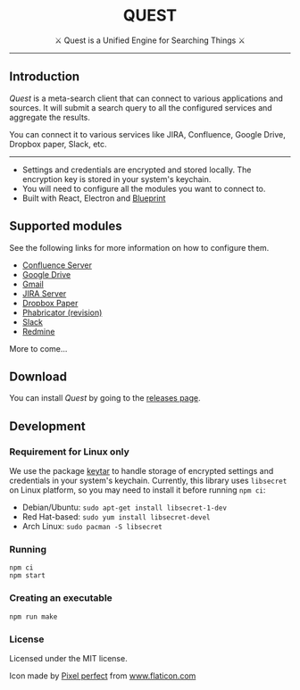 <h1 align="center">
QUEST
</h1>

<p align="center">
  ⚔️ Quest is a Unified Engine for Searching Things  ⚔️
</p>

---

## Introduction
*Quest* is a meta-search client that can connect to various applications and sources. It will submit a search query to all the configured services and aggregate the results.

You can connect it to various services like JIRA, Confluence, Google Drive, Dropbox paper, Slack, etc.

---
- Settings and credentials are encrypted and stored locally. The encryption key is stored in your system's keychain.
- You will need to configure all the modules you want to connect to.
- Built with React, Electron and [Blueprint](https://blueprintjs.com)

## Supported modules
See the following links for more information on how to configure them.
- [Confluence Server](src/modules/confluence/readme.md)
- [Google Drive](src/modules/drive/readme.md)
- [Gmail](src/modules/gmail/readme.md)
- [JIRA Server](src/modules/jira/readme.md)
- [Dropbox Paper](src/modules/paper/readme.md)
- [Phabricator (revision)](src/modules/phab-revision/readme.md)
- [Slack](src/modules/slack/readme.md)
- [Redmine](src/modules/redmine/readme.md)

More to come...

## Download
You can install *Quest* by going to the [releases page](https://github.com/hverlin/Quest/releases).

## Development

### Requirement for Linux only

We use the package [keytar](http://atom.github.io/node-keytar/) to handle storage of encrypted settings and credentials in your system's keychain.
Currently, this library uses `libsecret` on Linux platform, so you may need to install it before running `npm ci`:
* Debian/Ubuntu: `sudo apt-get install libsecret-1-dev`
* Red Hat-based: `sudo yum install libsecret-devel`
* Arch Linux: `sudo pacman -S libsecret`

### Running
```
npm ci
npm start
```

### Creating an executable
```
npm run make
```

### License 
Licensed under the MIT license.

Icon made by [Pixel perfect](https://www.flaticon.com/authors/pixel-perfect) from www.flaticon.com
